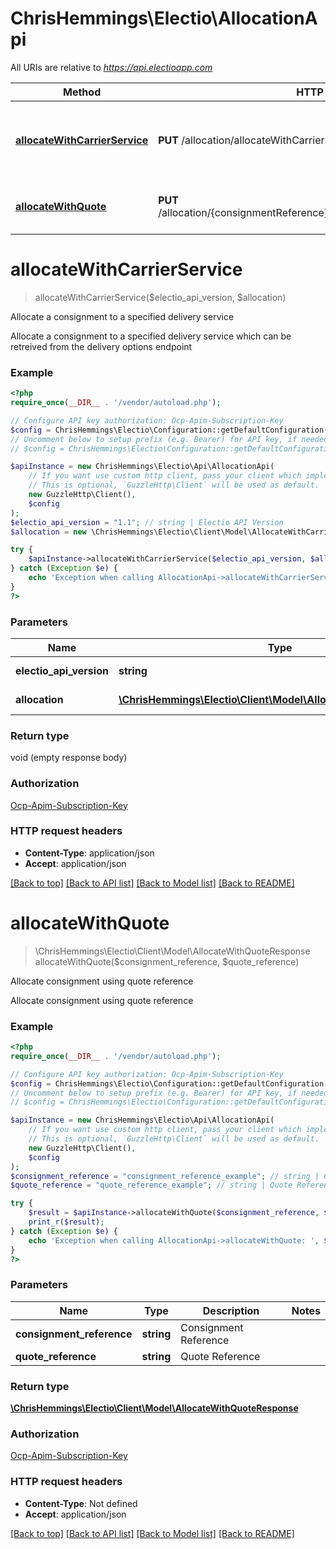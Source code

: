 # ChrisHemmings\Electio\AllocationApi

All URIs are relative to *https://api.electioapp.com*

Method | HTTP request | Description
------------- | ------------- | -------------
[**allocateWithCarrierService**](AllocationApi.md#allocateWithCarrierService) | **PUT** /allocation/allocateWithCarrierService | Allocate a consignment to a specified delivery service
[**allocateWithQuote**](AllocationApi.md#allocateWithQuote) | **PUT** /allocation/{consignmentReference}/allocatewithquote/{quoteReference} | Allocate consignment using quote reference


# **allocateWithCarrierService**
> allocateWithCarrierService($electio_api_version, $allocation)

Allocate a consignment to a specified delivery service

Allocate a consignment to a specified delivery service which  can be retreived from the delivery options endpoint

### Example
```php
<?php
require_once(__DIR__ . '/vendor/autoload.php');

// Configure API key authorization: Ocp-Apim-Subscription-Key
$config = ChrisHemmings\Electio\Configuration::getDefaultConfiguration()->setApiKey('Ocp-Apim-Subscription-Key', 'YOUR_API_KEY');
// Uncomment below to setup prefix (e.g. Bearer) for API key, if needed
// $config = ChrisHemmings\Electio\Configuration::getDefaultConfiguration()->setApiKeyPrefix('Ocp-Apim-Subscription-Key', 'Bearer');

$apiInstance = new ChrisHemmings\Electio\Api\AllocationApi(
    // If you want use custom http client, pass your client which implements `GuzzleHttp\ClientInterface`.
    // This is optional, `GuzzleHttp\Client` will be used as default.
    new GuzzleHttp\Client(),
    $config
);
$electio_api_version = "1.1"; // string | Electio API Version
$allocation = new \ChrisHemmings\Electio\Client\Model\AllocateWithCarrierService(); // \ChrisHemmings\Electio\Client\Model\AllocateWithCarrierService | Consignment to create

try {
    $apiInstance->allocateWithCarrierService($electio_api_version, $allocation);
} catch (Exception $e) {
    echo 'Exception when calling AllocationApi->allocateWithCarrierService: ', $e->getMessage(), PHP_EOL;
}
?>
```

### Parameters

Name | Type | Description  | Notes
------------- | ------------- | ------------- | -------------
 **electio_api_version** | **string**| Electio API Version | [default to 1.1]
 **allocation** | [**\ChrisHemmings\Electio\Client\Model\AllocateWithCarrierService**](../Model/AllocateWithCarrierService.md)| Consignment to create | [optional]

### Return type

void (empty response body)

### Authorization

[Ocp-Apim-Subscription-Key](../../README.md#Ocp-Apim-Subscription-Key)

### HTTP request headers

 - **Content-Type**: application/json
 - **Accept**: application/json

[[Back to top]](#) [[Back to API list]](../../README.md#documentation-for-api-endpoints) [[Back to Model list]](../../README.md#documentation-for-models) [[Back to README]](../../README.md)

# **allocateWithQuote**
> \ChrisHemmings\Electio\Client\Model\AllocateWithQuoteResponse allocateWithQuote($consignment_reference, $quote_reference)

Allocate consignment using quote reference

Allocate consignment using quote reference

### Example
```php
<?php
require_once(__DIR__ . '/vendor/autoload.php');

// Configure API key authorization: Ocp-Apim-Subscription-Key
$config = ChrisHemmings\Electio\Configuration::getDefaultConfiguration()->setApiKey('Ocp-Apim-Subscription-Key', 'YOUR_API_KEY');
// Uncomment below to setup prefix (e.g. Bearer) for API key, if needed
// $config = ChrisHemmings\Electio\Configuration::getDefaultConfiguration()->setApiKeyPrefix('Ocp-Apim-Subscription-Key', 'Bearer');

$apiInstance = new ChrisHemmings\Electio\Api\AllocationApi(
    // If you want use custom http client, pass your client which implements `GuzzleHttp\ClientInterface`.
    // This is optional, `GuzzleHttp\Client` will be used as default.
    new GuzzleHttp\Client(),
    $config
);
$consignment_reference = "consignment_reference_example"; // string | Consignment Reference
$quote_reference = "quote_reference_example"; // string | Quote Reference

try {
    $result = $apiInstance->allocateWithQuote($consignment_reference, $quote_reference);
    print_r($result);
} catch (Exception $e) {
    echo 'Exception when calling AllocationApi->allocateWithQuote: ', $e->getMessage(), PHP_EOL;
}
?>
```

### Parameters

Name | Type | Description  | Notes
------------- | ------------- | ------------- | -------------
 **consignment_reference** | **string**| Consignment Reference |
 **quote_reference** | **string**| Quote Reference |

### Return type

[**\ChrisHemmings\Electio\Client\Model\AllocateWithQuoteResponse**](../Model/AllocateWithQuoteResponse.md)

### Authorization

[Ocp-Apim-Subscription-Key](../../README.md#Ocp-Apim-Subscription-Key)

### HTTP request headers

 - **Content-Type**: Not defined
 - **Accept**: application/json

[[Back to top]](#) [[Back to API list]](../../README.md#documentation-for-api-endpoints) [[Back to Model list]](../../README.md#documentation-for-models) [[Back to README]](../../README.md)

